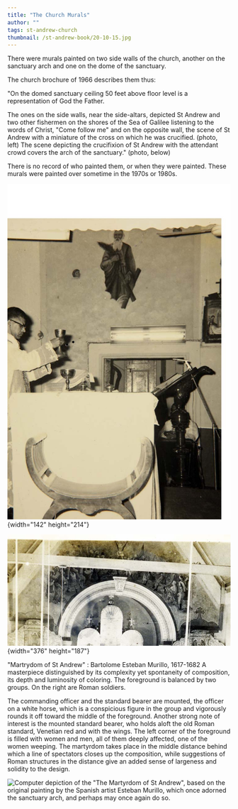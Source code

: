 ```yaml
---
title: "The Church Murals"
author: ""
tags: st-andrew-church
thumbnail: /st-andrew-book/20-10-15.jpg
---
```


There were murals painted on two side walls of the church, another on
the sanctuary arch and one on the dome of the sanctuary.

The church brochure of 1966 describes them thus:

"On the domed sanctuary ceiling 50 feet above floor level is a
representation of God the Father.

The ones on the side walls, near the side-altars, depicted
St Andrew and two other fishermen on the shores of the Sea of Galilee
listening to the words of Christ, "Come follow me" and on the opposite
wall, the scene of St Andrew with a miniature of the cross on which he
was crucified. (photo, left)
The scene depicting the crucifixion of
St Andrew with the attendant crowd covers the arch of the sanctuary."
(photo, below)

There is no record of who painted them, or when they were painted. These
murals were painted over sometime in the 1970s or 1980s.

![Photograph showing mural of St Andrew on north side wall.](./StAndre2.jpg){width="142" height="214"}

![Photograph showing original mural over sanctuary arch.](./MurilloF.jpg){width="376" height="187"}

"Martrydom of St Andrew" : Bartolome Esteban Murillo, 1617-1682
A masterpiece distinguished by its complexity yet spontaneity of
composition, its depth and
luminosity of coloring. The foreground is balanced by two groups. On the
right are Roman soldiers.

The commanding officer and the standard bearer are mounted, the officer
on a white horse,
which is a conspicious figure in the group and vigorously rounds it off
toward the middle
of the foreground. Another strong note of interest is the mounted
standard bearer, who holds aloft the old Roman standard, Venetian red
and with the wings. The left corner of the foreground is filled with
women and men, all of them deeply affected, one of the women weeping.
The martyrdom takes place in the middle distance behind which a line of
spectators closes up the composition, while suggestions of Roman
structures in the distance give an added sense of largeness and solidity
to the design.

![Computer depiction of the "The Martyrdom of St Andrew", based on the original painting by the Spanish artist Esteban Murillo, which once adorned the sanctuary
arch, and perhaps may once again do so.](./20-10-15.jpg)

